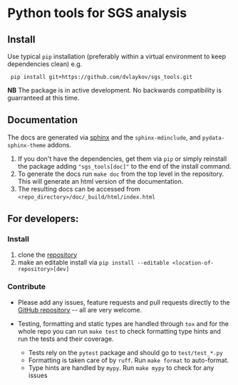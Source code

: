 # Python tools for SGS analysis

## Install

  Use typical `pip` installation (preferably within a virtual environment to keep dependencies clean) e.g.

  ``` pip install git+https://github.com/dvlaykov/sgs_tools.git```

**NB** The package is in active development. No backwards compatibility is guarranteed at this time.

## Documentation
The docs are generated via [sphinx](https://www.sphinx-doc.org/en/master/) and the `sphinx-mdinclude`, and `pydata-sphinx-theme` addons.
1. If you don't have the dependencies, get them via `pip` or simply reinstall the package adding `"sgs_tools[doc]"` to the end of the install command.
1. To generate the docs run `make doc` from the top level in the repository. This will generate an html version of the documentation.
3. The resulting docs can be accessed from `<repo_directory>/doc/_build/html/index.html`

## For developers:

### Install
  1. clone the [repository](https://github.com/dvlaykov/sgs_tools)
  2. make an editable install via
    ```pip install --editable <location-of-repository>[dev]```

### Contribute
  * Please add any issues, feature requests and pull requests directly to the
    [GitHub repository](https://github.com/dvlaykov/sgs_tools) -- all are very welcome.
  * Testing, formatting and static types are handled through `tox` and for the whole repo you can run `make test` to check formatting type hints and run the tests and their coverage.

    * Tests rely on the `pytest` package and should go to `test/test_*.py`
    * Formatting is taken care of by `ruff`. Run `make format` to auto-format.
    * Type hints are handled by `mypy`. Run `make mypy` to check for any issues

